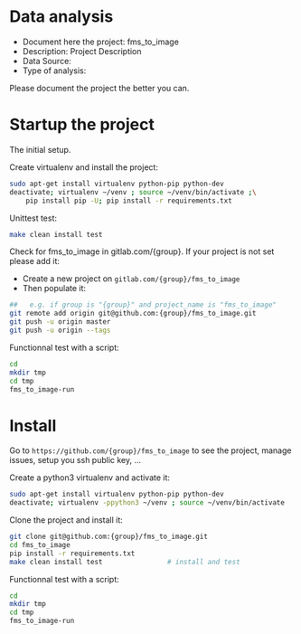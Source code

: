 # Data analysis
- Document here the project: fms_to_image
- Description: Project Description
- Data Source:
- Type of analysis:

Please document the project the better you can.

# Startup the project

The initial setup.

Create virtualenv and install the project:
```bash
sudo apt-get install virtualenv python-pip python-dev
deactivate; virtualenv ~/venv ; source ~/venv/bin/activate ;\
    pip install pip -U; pip install -r requirements.txt
```

Unittest test:
```bash
make clean install test
```

Check for fms_to_image in gitlab.com/{group}.
If your project is not set please add it:

- Create a new project on `gitlab.com/{group}/fms_to_image`
- Then populate it:

```bash
##   e.g. if group is "{group}" and project_name is "fms_to_image"
git remote add origin git@github.com:{group}/fms_to_image.git
git push -u origin master
git push -u origin --tags
```

Functionnal test with a script:

```bash
cd
mkdir tmp
cd tmp
fms_to_image-run
```

# Install

Go to `https://github.com/{group}/fms_to_image` to see the project, manage issues,
setup you ssh public key, ...

Create a python3 virtualenv and activate it:

```bash
sudo apt-get install virtualenv python-pip python-dev
deactivate; virtualenv -ppython3 ~/venv ; source ~/venv/bin/activate
```

Clone the project and install it:

```bash
git clone git@github.com:{group}/fms_to_image.git
cd fms_to_image
pip install -r requirements.txt
make clean install test                # install and test
```
Functionnal test with a script:

```bash
cd
mkdir tmp
cd tmp
fms_to_image-run
```
